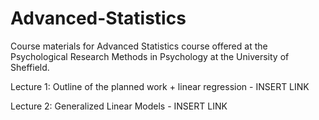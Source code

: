 # Advanced-Statistics

Course materials for Advanced Statistics course offered at the Psychological Research Methods in Psychology at the University of Sheffield.

Lecture 1: Outline of the planned work + linear regression - INSERT LINK

Lecture 2: Generalized Linear Models - INSERT LINK

